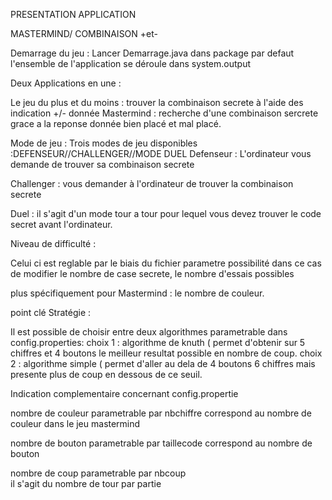 PRESENTATION APPLICATION 

MASTERMIND/ COMBINAISON +et-


Demarrage du jeu :
Lancer Demarrage.java dans package par defaut
l'ensemble de l'application se déroule dans system.output

Deux Applications en une :

Le jeu du plus et du moins : trouver la combinaison secrete à l'aide des indication +/- donnée
Mastermind : recherche d'une combinaison sercrete grace a la reponse donnée bien placé et mal placé. 


Mode de jeu :
Trois modes de jeu disponibles :DEFENSEUR//CHALLENGER//MODE DUEL
Defenseur : L'ordinateur vous demande de trouver sa combinaison secrete

Challenger : vous demander à l'ordinateur de trouver la combinaison secrete

Duel : il s'agit d'un mode tour a tour pour lequel vous devez trouver le code secret avant l'ordinateur.

Niveau de difficulté :

Celui ci est reglable par le biais du fichier parametre 
possibilité dans ce cas de modifier le nombre de case secrete, le nombre d'essais possibles
 
plus spécifiquement pour Mastermind : le nombre de couleur.

point clé Stratégie :

Il est possible de choisir entre deux algorithmes parametrable dans config.properties: 
choix 1 : algorithme de knuth ( permet d'obtenir sur 5 chiffres et 4 boutons le meilleur resultat possible en nombre de coup.
choix 2 : algorithme simple ( permet d'aller au dela de 4 boutons 6 chiffres mais presente plus de coup en dessous de ce seuil.


Indication complementaire concernant config.propertie

nombre de couleur parametrable par nbchiffre
correspond au nombre de couleur dans le jeu mastermind 

nombre de bouton parametrable par taillecode
correspond au nombre de bouton 

nombre de coup parametrable par nbcoup  
il s'agit du nombre de tour par partie




